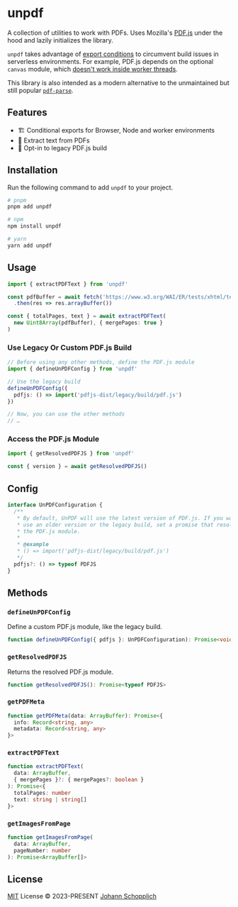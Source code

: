 # unpdf

A collection of utilities to work with PDFs. Uses Mozilla's [PDF.js](https://github.com/mozilla/pdf.js) under the hood and lazily initializes the library.

`unpdf` takes advantage of [export conditions](https://nodejs.org/api/packages.html#packages_conditional_exports) to circumvent build issues in serverless environments. For example, PDF.js depends on the optional `canvas` module, which [doesn't work inside worker threads](https://github.com/Automattic/node-canvas/issues/1394).

This library is also intended as a modern alternative to the unmaintained but still popular [`pdf-parse`](https://www.npmjs.com/package/pdf-parse).

## Features

- 🏗️ Conditional exports for Browser, Node and worker environments
- 💬 Extract text from PDFs
- 🧱 Opt-in to legacy PDF.js build

## Installation

Run the following command to add `unpdf` to your project.

```bash
# pnpm
pnpm add unpdf

# npm
npm install unpdf

# yarn
yarn add unpdf
```

## Usage

```ts
import { extractPDFText } from 'unpdf'

const pdfBuffer = await fetch('https://www.w3.org/WAI/ER/tests/xhtml/testfiles/resources/pdf/dummy.pdf')
  .then(res => res.arrayBuffer())

const { totalPages, text } = await extractPDFText(
  new Uint8Array(pdfBuffer), { mergePages: true }
)
```

### Use Legacy Or Custom PDF.js Build

```ts
// Before using any other methods, define the PDF.js module
import { defineUnPDFConfig } from 'unpdf'

// Use the legacy build
defineUnPDFConfig({
  pdfjs: () => import('pdfjs-dist/legacy/build/pdf.js')
})

// Now, you can use the other methods
// …
```

### Access the PDF.js Module

```ts
import { getResolvedPDFJS } from 'unpdf'

const { version } = await getResolvedPDFJS()
```

## Config

```ts
interface UnPDFConfiguration {
  /**
   * By default, UnPDF will use the latest version of PDF.js. If you want to
   * use an older version or the legacy build, set a promise that resolves to
   * the PDF.js module.
   *
   * @example
   * () => import('pdfjs-dist/legacy/build/pdf.js')
   */
  pdfjs?: () => typeof PDFJS
}
```

## Methods

### `defineUnPDFConfig`

Define a custom PDF.js module, like the legacy build.

```ts
function defineUnPDFConfig({ pdfjs }: UnPDFConfiguration): Promise<void>
```

### `getResolvedPDFJS`

Returns the resolved PDF.js module.

```ts
function getResolvedPDFJS(): Promise<typeof PDFJS>
```

### `getPDFMeta`

```ts
function getPDFMeta(data: ArrayBuffer): Promise<{
  info: Record<string, any>
  metadata: Record<string, any>
}>
```

### `extractPDFText`

```ts
function extractPDFText(
  data: ArrayBuffer,
  { mergePages }?: { mergePages?: boolean }
): Promise<{
  totalPages: number
  text: string | string[]
}>
```

### `getImagesFromPage`

```ts
function getImagesFromPage(
  data: ArrayBuffer,
  pageNumber: number
): Promise<ArrayBuffer[]>
```

## License

[MIT](./LICENSE) License © 2023-PRESENT [Johann Schopplich](https://github.com/johannschopplich)
